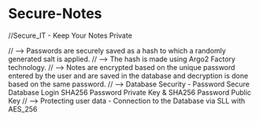 # Secure-Notes

//Secure_IT - Keep Your Notes Private

// --> Passwords are securely saved as a hash to which a randomly generated salt is applied.
// --> The hash is made using Argo2 Factory technology.
// --> Notes are encrypted based on the unique password entered by the user 
    and are saved in the database and decryption is done based on the same password.
// --> Database Security - Password Secure Database Login SHA256 Password Private Key & SHA256 Password Public Key
// --> Protecting user data - Connection to the Database via SLL with AES_256
